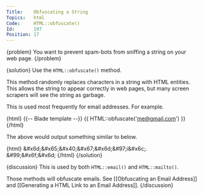 ```yaml
---
Title:    Obfuscating a String
Topics:   html
Code:     HTML::obfuscate()
Id:       197
Position: 17
---
```


{problem}
You want to prevent spam-bots from sniffing a string on your web page.
{/problem}

{solution}
Use the `HTML::obfuscate()` method.

This method randomly replaces characters in a string with HTML entities. This allows the string to appear correctly in web pages, but many screen scrapers will see the string as garbage.

This is used most frequently for email addresses. For example.

{html}
{{-- Blade template --}}
{{ HTML::obfuscate('me@gmail.com') }}
{/html}

The above would output something similar to below.

{html}
&amp;#x6d;&amp;#x65;&amp;#x40;&amp;#x67;&amp;#x6d;&amp;#97;i&amp;#x6c;. \
  &amp;#99;&amp;#x6f;&amp;#x6d;
{/html}
{/solution}

{discussion}
This is used by both `HTML::email()` and `HTML::mailto()`.

Those methods will obfuscate emails. See [[Obfuscating an Email Address]]
and [[Generating a HTML Link to an Email Address]].
{/discussion}

